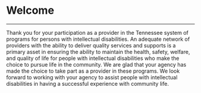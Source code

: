 # Welcome

---


Thank you for your participation as a provider in the Tennessee system of programs for persons with intellectual disabilities. An adequate network of providers with the ability to deliver quality services and supports is a primary asset in ensuring the ability to maintain the health, safety, welfare, and quality of life for people with intellectual disabilities who make the choice to pursue life in the community. We are glad that your agency has made the choice to take part as a provider in these programs. We look forward to working with your agency to assist people with intellectual disabilities in having a successful experience with community life.